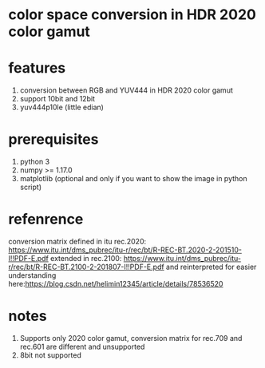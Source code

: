 # color space conversion in HDR 2020 color gamut

# features
1. conversion between RGB and YUV444 in HDR 2020 color gamut
2. support 10bit and 12bit
3. yuv444p10le (little edian)

# prerequisites
1. python 3
2. numpy >= 1.17.0
3. matplotlib (optional and only if you want to show the image in python script)

# refenrence
conversion matrix defined in itu rec.2020: https://www.itu.int/dms_pubrec/itu-r/rec/bt/R-REC-BT.2020-2-201510-I!!PDF-E.pdf
extended in rec.2100: https://www.itu.int/dms_pubrec/itu-r/rec/bt/R-REC-BT.2100-2-201807-I!!PDF-E.pdf
and reinterpreted for easier understanding here:https://blog.csdn.net/helimin12345/article/details/78536520

# notes
1. Supports only 2020 color gamut, conversion matrix for rec.709 and rec.601 are different and unsupported
2. 8bit not supported
